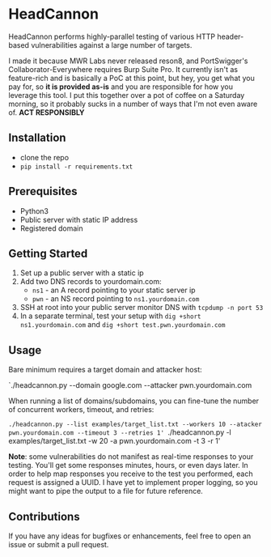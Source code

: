 # HeadCannon

HeadCannon performs highly-parallel testing of various HTTP header-based vulnerabilities against a large number of targets. 

I made it because MWR Labs never released reson8, and PortSwigger's Collaborator-Everywhere requires Burp Suite Pro. It currently isn't as feature-rich and is basically a PoC at this point, but hey, you get what you pay for, so **it is provided as-is** and you are responsible for how you leverage this tool. I put this together over a pot of coffee on a Saturday morning, so it probably sucks in a number of ways that I'm not even aware of. **ACT RESPONSIBLY**

## Installation

* clone the repo
* `pip install -r requirements.txt`

## Prerequisites

* Python3
* Public server with static IP address
* Registered domain

## Getting Started

1. Set up a public server with a static ip
2. Add two DNS records to yourdomain.com:
    * `ns1` - an A record pointing to your static server ip
    * `pwn` - an NS record pointing to `ns1.yourdomain.com`
3. SSH at root into your public server monitor DNS with `tcpdump -n port 53`
4. In a separate terminal, test your setup with `dig +short ns1.yourdomain.com` and `dig +short test.pwn.yourdomain.com`

## Usage

Bare minimum requires a target domain and attacker host:

`./headcannon.py --domain google.com --attacker pwn.yourdomain.com

When running a list of domains/subdomains, you can fine-tune the number of concurrent workers, timeout, and retries:

`./headcannon.py --list examples/target_list.txt --workers 10 --atacker pwn.yourdomain.com --timeout 3 --retries 1'
`./headcannon.py -l examples/target_list.txt -w 20 -a pwn.yourdomain.com -t 3 -r 1'

**Note**: some vulnerabilities do not manifest as real-time responses to your testing. You'll get some responses minutes, hours, or even days later. In order to help map responses you receive to the test you performed, each request is assigned a UUID. I have yet to implement proper logging, so you might want to pipe the output to a file for future reference.


## Contributions

If you have any ideas for bugfixes or enhancements, feel free to open an issue or submit a pull request.

